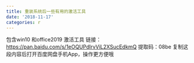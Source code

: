 ```yaml
---
title: 重装系统后一些有用的激活工具
date: '2018-11-17'
categories: r
---
```



包含win10 和office2019 激活工具
链接：https://pan.baidu.com/s/1eOQUPdlrvViL2XSucEdkmQ 
提取码：08be 
复制这段内容后打开百度网盘手机App，操作更方便哦
